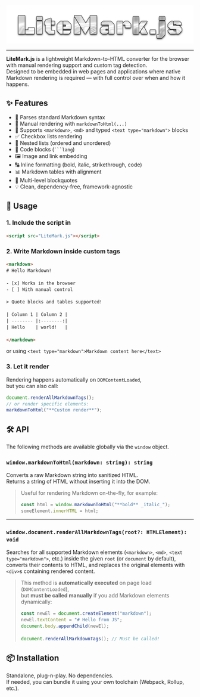 <img src="pics/title.png" style="align: center;">

---

**LiteMark.js** is a lightweight Markdown-to-HTML converter for the browser with manual rendering support and custom tag detection.  
Designed to be embedded in web pages and applications where native Markdown rendering is required — with full control over when and how it happens.

## ✨ Features

- 📄 Parses standard Markdown syntax
- 🔧 Manual rendering with `markdownToHtml(...)`
- 🧠 Supports `<markdown>`, `<md>` and typed `<text type="markdown">` blocks
- ✅ Checkbox lists rendering
- 🔢 Nested lists (ordered and unordered)
- 🧱 Code blocks (` ```lang `)
- 🖼️ Image and link embedding
- 🔠 Inline formatting (bold, italic, strikethrough, code)
- 📊 Markdown tables with alignment
- 💬 Multi-level blockquotes
- 💡 Clean, dependency-free, framework-agnostic

## 🚀 Usage

### 1. Include the script in <head>

```html
<script src="LiteMark.js"></script>
```

### 2. Write Markdown inside custom tags

```html
<markdown>
# Hello Markdown!

- [x] Works in the browser
- [ ] With manual control

> Quote blocks and tables supported!

| Column 1 | Column 2 |
| -------- |:--------:|
| Hello    | world!   |

</markdown>
```
or using `<text type="markdown">Markdown content here</text>`

### 3. Let it render

Rendering happens automatically on `DOMContentLoaded`,  
but you can also call:

```js
document.renderAllMarkdownTags();
// or render specific elements:
markdownToHtml("**Custom render**");
```

## 🛠️ API

The following methods are available globally via the `window` object.

### `window.markdownToHtml(markdown: string): string`

Converts a raw Markdown string into sanitized HTML.  
Returns a string of HTML without inserting it into the DOM.

> Useful for rendering Markdown on-the-fly, for example:
>
> ```js
> const html = window.markdownToHtml("**bold** _italic_");
> someElement.innerHTML = html;
> ```

---

### `window.document.renderAllMarkdownTags(root?: HTMLElement): void`

Searches for all supported Markdown elements (`<markdown>`, `<md>`, `<text type="markdown">`, etc.) inside the given `root` (or `document` by default), converts their contents to HTML, and replaces the original elements with `<div>`s containing rendered content.

> This method is **automatically executed** on page load (`DOMContentLoaded`),  
> but **must be called manually** if you add Markdown elements dynamically:
>
> ```js
> const newEl = document.createElement("markdown");
> newEl.textContent = "# Hello from JS";
> document.body.appendChild(newEl);
>
> document.renderAllMarkdownTags(); // Must be called!
> ```

## 📦 Installation

Standalone, plug-n-play. No dependencies.  
If needed, you can bundle it using your own toolchain (Webpack, Rollup, etc.).